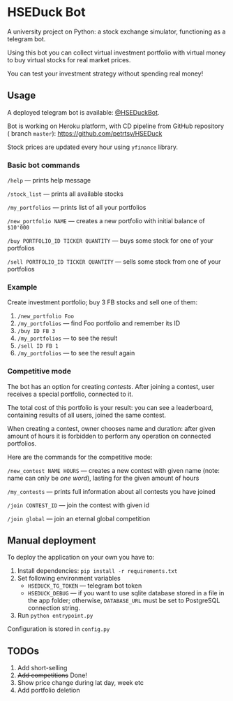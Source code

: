 # HSEDuck Bot

A university project on Python: a stock exchange simulator, functioning as a telegram bot.

Using this bot you can collect virtual investment portfolio with virtual money to buy virtual stocks for real market
prices.

You can test your investment strategy without spending real money!

## Usage

A deployed telegram bot is available: [@HSEDuckBot](https://t.me/hseduckbot).

Bot is working on Heroku platform, with CD pipeline from GitHub repository (
branch `master`): https://github.com/petrtsv/HSEDuck

Stock prices are updated every hour using `yfinance` library.

### Basic bot commands

`/help` — prints help message

`/stock_list` — prints all available stocks

`/my_portfolios` — prints list of all your portfolios

`/new_portfolio NAME` — creates a new portfolio with initial balance of `$10'000`

`/buy PORTFOLIO_ID TICKER QUANTITY` — buys some stock for one of your portfolios

`/sell PORTFOLIO_ID TICKER QUANTITY` — sells some stock from one of your portfolios

### Example

Create investment portfolio; buy 3 FB stocks and sell one of them:

1. `/new_portfolio Foo`
2. `/my_portfolios` — find Foo portfolio and remember its ID
3. `/buy ID FB 3`
4. `/my_portfolios` — to see the result
5. `/sell ID FB 1`
6. `/my_portfolios` — to see the result again

### Competitive mode

The bot has an option for creating _contests_. After joining a contest, user receives a special portfolio, connected to
it.

The total cost of this portfolio is your result: you can see a leaderboard, containing results of all users, joined the
same contest.

When creating a contest, owner chooses name and duration: after given amount of hours it is forbidden to perform any
operation on connected portfolios.

Here are the commands for the competitive mode:

`/new_contest NAME HOURS` — creates a new contest with given name (note: name can only be _one word_), lasting for the
given amount of hours

`/my_contests` — prints full information about all contests you have joined

`/join CONTEST_ID` — join the contest with given id

`/join global` — join an eternal global competition

## Manual deployment

To deploy the application on your own you have to:

1. Install dependencies: `pip install -r requirements.txt`
2. Set following environment variables
    * `HSEDUCK_TG_TOKEN` — telegram bot token
    * `HSEDUCK_DEBUG` — if you want to use sqlite database stored in a file in the app folder; otherwise, `DATABASE_URL`
      must be set to PostgreSQL connection string.
3. Run `python entrypoint.py`

Configuration is stored in `config.py`

## TODOs

1. Add short-selling
2. ~~Add competitions~~ Done!
3. Show price change during lat day, week etc
4. Add portfolio deletion